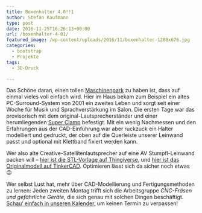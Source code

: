 ```yaml
---
title: Boxenhalter 4.0!!1
author: Stefan Kaufmann
type: post
date: 2016-11-25T16:26:13+00:00
url: /boxenhalter-4-01/
featured_image: /wp-content/uploads/2016/11/boxenhalter-1200x676.jpg
categories:
  - bootstrap
  - Projekte
tags:
  - 3D-Druck

---
```

Das Schöne daran, einen tollen [Maschinenpark][1] zu haben ist, dass auf einmal vieles voll einfach wird. Hier im Haus bekam zum Beispiel ein altes PC-Surround-System von 2001 ein zweites Leben und sorgt seit einer Woche für Musik und Sprachverstärkung im Salon. Die ersten Tage war das provisorisch mit dem original-Lautsprecherständer und einer herumliegenden [Super Clamp][2] befestigt. Mit ein wenig Nachmessen und den Erfahrungen aus der CAD-Einführung war aber ruckzuck ein Halter modelliert und gedruckt, der oben auf die Querleiste unserer Leinwand passt und optional mit Klettband fixiert werden kann.

Wer also alte Creative-Satellitenlautsprecher auf eine AV Stumpfl-Leinwand packen will – [hier ist die STL-Vorlage auf Thingiverse][3], und [hier ist das Originalmodell auf TinkerCAD][4]. Optimieren lässt sich da sicher noch etwas 😉

Wer selbst Lust hat, mehr über CAD-Modellierung und Fertigungsmethoden zu lernen: Jeden zweiten Montag trifft sich die Arbeitsgruppe _CNC-Fräsen und gefährliche Geräte_, die sich genau mit solchen Dingen beschäftigt. [Schau&#8216; einfach in unseren Kalender,][5] um keinen Termin zu verpassen!

 [1]: /tag/maschinenpark/
 [2]: https://www.manfrotto.de/super-clamp-einzeln-verpackt
 [3]: http://www.thingiverse.com/thing:1907994
 [4]: https://www.tinkercad.com/things/iiHZeLhMhRt
 [5]: /termine-und-oeffnungszeiten/